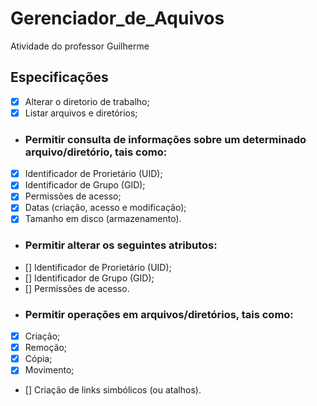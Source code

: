 # Gerenciador_de_Aquivos
Atividade do professor Guilherme

## Especificações
- [x] Alterar o diretorio de trabalho;
- [x] Listar arquivos e diretórios;
- ### Permitir consulta de informações sobre um determinado arquivo/diretório, tais como:
- [x] Identificador de Prorietário (UID);
- [x] Identificador de Grupo (GID);
- [x] Permissões de acesso;
- [x] Datas (criação, acesso e modificação);
- [x] Tamanho em disco (armazenamento).
- ### Permitir alterar os seguintes atributos:
- [] Identificador de Prorietário (UID);
- [] Identificador de Grupo (GID);
- [] Permissões de acesso.
- ### Permitir operações em arquivos/diretórios, tais como:
- [x] Criação;
- [x] Remoção;
- [x] Cópia;
- [x] Movimento;
- [] Criação de links simbólicos (ou atalhos).